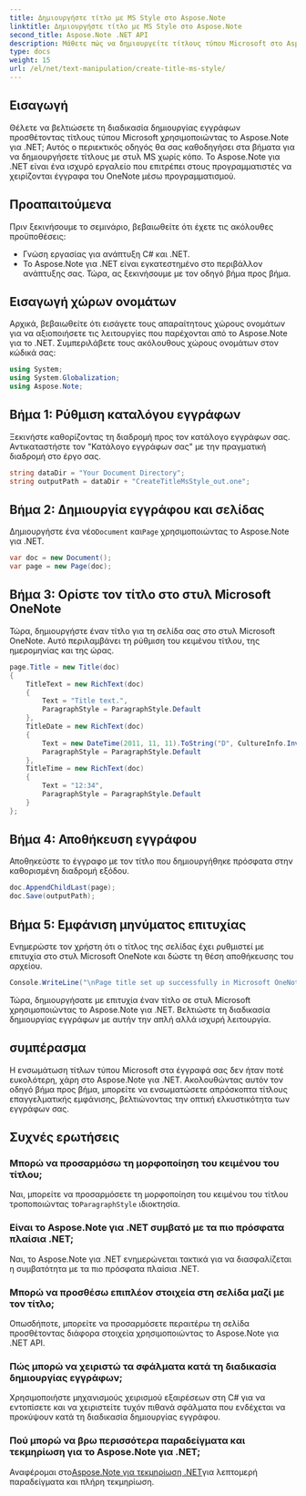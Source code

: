 ```yaml
---
title: Δημιουργήστε τίτλο με MS Style στο Aspose.Note
linktitle: Δημιουργήστε τίτλο με MS Style στο Aspose.Note
second_title: Aspose.Note .NET API
description: Μάθετε πώς να δημιουργείτε τίτλους τύπου Microsoft στο Aspose.Note για .NET. Αναβαθμίστε την παρουσίαση του εγγράφου σας με αυτό το εύκολο στην παρακολούθηση σεμινάριο.
type: docs
weight: 15
url: /el/net/text-manipulation/create-title-ms-style/
---
```

## Εισαγωγή
Θέλετε να βελτιώσετε τη διαδικασία δημιουργίας εγγράφων προσθέτοντας τίτλους τύπου Microsoft χρησιμοποιώντας το Aspose.Note για .NET; Αυτός ο περιεκτικός οδηγός θα σας καθοδηγήσει στα βήματα για να δημιουργήσετε τίτλους με στυλ MS χωρίς κόπο. Το Aspose.Note για .NET είναι ένα ισχυρό εργαλείο που επιτρέπει στους προγραμματιστές να χειρίζονται έγγραφα του OneNote μέσω προγραμματισμού.
## Προαπαιτούμενα
Πριν ξεκινήσουμε το σεμινάριο, βεβαιωθείτε ότι έχετε τις ακόλουθες προϋποθέσεις:
- Γνώση εργασίας για ανάπτυξη C# και .NET.
- Το Aspose.Note για .NET είναι εγκατεστημένο στο περιβάλλον ανάπτυξης σας.
Τώρα, ας ξεκινήσουμε με τον οδηγό βήμα προς βήμα.
## Εισαγωγή χώρων ονομάτων
Αρχικά, βεβαιωθείτε ότι εισάγετε τους απαραίτητους χώρους ονομάτων για να αξιοποιήσετε τις λειτουργίες που παρέχονται από το Aspose.Note για το .NET. Συμπεριλάβετε τους ακόλουθους χώρους ονομάτων στον κώδικά σας:
```csharp
using System;
using System.Globalization;
using Aspose.Note;
```
## Βήμα 1: Ρύθμιση καταλόγου εγγράφων
Ξεκινήστε καθορίζοντας τη διαδρομή προς τον κατάλογο εγγράφων σας. Αντικαταστήστε τον "Κατάλογο εγγράφων σας" με την πραγματική διαδρομή στο έργο σας.
```csharp
string dataDir = "Your Document Directory";
string outputPath = dataDir + "CreateTitleMsStyle_out.one";
```
## Βήμα 2: Δημιουργία εγγράφου και σελίδας
 Δημιουργήστε ένα νέο`Document` και`Page` χρησιμοποιώντας το Aspose.Note για .NET.
```csharp
var doc = new Document();
var page = new Page(doc);
```
## Βήμα 3: Ορίστε τον τίτλο στο στυλ Microsoft OneNote
Τώρα, δημιουργήστε έναν τίτλο για τη σελίδα σας στο στυλ Microsoft OneNote. Αυτό περιλαμβάνει τη ρύθμιση του κειμένου τίτλου, της ημερομηνίας και της ώρας.
```csharp
page.Title = new Title(doc)
{
    TitleText = new RichText(doc)
    {
        Text = "Title text.",
        ParagraphStyle = ParagraphStyle.Default
    },
    TitleDate = new RichText(doc)
    {
        Text = new DateTime(2011, 11, 11).ToString("D", CultureInfo.InvariantCulture),
        ParagraphStyle = ParagraphStyle.Default
    },
    TitleTime = new RichText(doc)
    {
        Text = "12:34",
        ParagraphStyle = ParagraphStyle.Default
    }
};
```
## Βήμα 4: Αποθήκευση εγγράφου
Αποθηκεύστε το έγγραφο με τον τίτλο που δημιουργήθηκε πρόσφατα στην καθορισμένη διαδρομή εξόδου.
```csharp
doc.AppendChildLast(page);
doc.Save(outputPath);
```
## Βήμα 5: Εμφάνιση μηνύματος επιτυχίας
Ενημερώστε τον χρήστη ότι ο τίτλος της σελίδας έχει ρυθμιστεί με επιτυχία στο στυλ Microsoft OneNote και δώστε τη θέση αποθήκευσης του αρχείου.
```csharp
Console.WriteLine("\nPage title set up successfully in Microsoft OneNote style.\nFile saved at " + outputPath);
```
Τώρα, δημιουργήσατε με επιτυχία έναν τίτλο σε στυλ Microsoft χρησιμοποιώντας το Aspose.Note για .NET. Βελτιώστε τη διαδικασία δημιουργίας εγγράφων με αυτήν την απλή αλλά ισχυρή λειτουργία.
## συμπέρασμα
Η ενσωμάτωση τίτλων τύπου Microsoft στα έγγραφά σας δεν ήταν ποτέ ευκολότερη, χάρη στο Aspose.Note για .NET. Ακολουθώντας αυτόν τον οδηγό βήμα προς βήμα, μπορείτε να ενσωματώσετε απρόσκοπτα τίτλους επαγγελματικής εμφάνισης, βελτιώνοντας την οπτική ελκυστικότητα των εγγράφων σας.
## Συχνές ερωτήσεις
### Μπορώ να προσαρμόσω τη μορφοποίηση του κειμένου του τίτλου;
 Ναι, μπορείτε να προσαρμόσετε τη μορφοποίηση του κειμένου του τίτλου τροποποιώντας το`ParagraphStyle` ιδιοκτησία.
### Είναι το Aspose.Note για .NET συμβατό με τα πιο πρόσφατα πλαίσια .NET;
Ναι, το Aspose.Note για .NET ενημερώνεται τακτικά για να διασφαλίζεται η συμβατότητα με τα πιο πρόσφατα πλαίσια .NET.
### Μπορώ να προσθέσω επιπλέον στοιχεία στη σελίδα μαζί με τον τίτλο;
Οπωσδήποτε, μπορείτε να προσαρμόσετε περαιτέρω τη σελίδα προσθέτοντας διάφορα στοιχεία χρησιμοποιώντας το Aspose.Note για .NET API.
### Πώς μπορώ να χειριστώ τα σφάλματα κατά τη διαδικασία δημιουργίας εγγράφων;
Χρησιμοποιήστε μηχανισμούς χειρισμού εξαιρέσεων στη C# για να εντοπίσετε και να χειριστείτε τυχόν πιθανά σφάλματα που ενδέχεται να προκύψουν κατά τη διαδικασία δημιουργίας εγγράφου.
### Πού μπορώ να βρω περισσότερα παραδείγματα και τεκμηρίωση για το Aspose.Note για .NET;
 Αναφέρομαι στο[Aspose.Note για τεκμηρίωση .NET](https://reference.aspose.com/note/net/)για λεπτομερή παραδείγματα και πλήρη τεκμηρίωση.